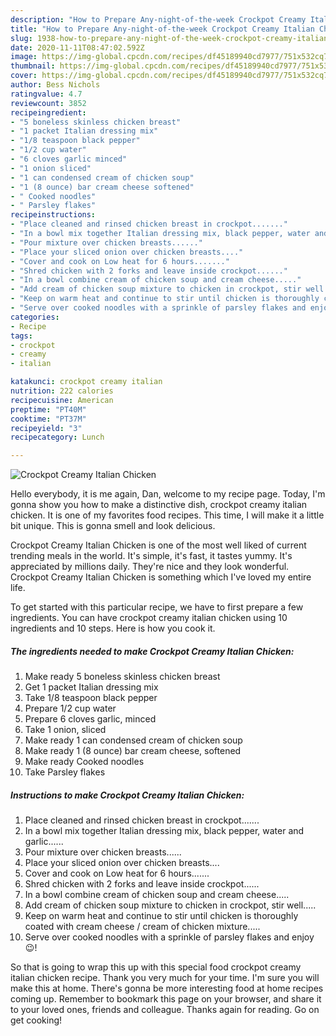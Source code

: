 ```yaml
---
description: "How to Prepare Any-night-of-the-week Crockpot Creamy Italian Chicken"
title: "How to Prepare Any-night-of-the-week Crockpot Creamy Italian Chicken"
slug: 1938-how-to-prepare-any-night-of-the-week-crockpot-creamy-italian-chicken
date: 2020-11-11T08:47:02.592Z
image: https://img-global.cpcdn.com/recipes/df45189940cd7977/751x532cq70/crockpot-creamy-italian-chicken-recipe-main-photo.jpg
thumbnail: https://img-global.cpcdn.com/recipes/df45189940cd7977/751x532cq70/crockpot-creamy-italian-chicken-recipe-main-photo.jpg
cover: https://img-global.cpcdn.com/recipes/df45189940cd7977/751x532cq70/crockpot-creamy-italian-chicken-recipe-main-photo.jpg
author: Bess Nichols
ratingvalue: 4.7
reviewcount: 3852
recipeingredient:
- "5 boneless skinless chicken breast"
- "1 packet Italian dressing mix"
- "1/8 teaspoon black pepper"
- "1/2 cup water"
- "6 cloves garlic minced"
- "1 onion sliced"
- "1 can condensed cream of chicken soup"
- "1 (8 ounce) bar cream cheese softened"
- " Cooked noodles"
- " Parsley flakes"
recipeinstructions:
- "Place cleaned and rinsed chicken breast in crockpot......."
- "In a bowl mix together Italian dressing mix, black pepper, water and garlic......"
- "Pour mixture over chicken breasts......"
- "Place your sliced onion over chicken breasts...."
- "Cover and cook on Low heat for 6 hours......."
- "Shred chicken with 2 forks and leave inside crockpot......"
- "In a bowl combine cream of chicken soup and cream cheese....."
- "Add cream of chicken soup mixture to chicken in crockpot, stir well....."
- "Keep on warm heat and continue to stir until chicken is thoroughly coated with cream cheese / cream of chicken mixture....."
- "Serve over cooked noodles with a sprinkle of parsley flakes and enjoy 😉!"
categories:
- Recipe
tags:
- crockpot
- creamy
- italian

katakunci: crockpot creamy italian 
nutrition: 222 calories
recipecuisine: American
preptime: "PT40M"
cooktime: "PT37M"
recipeyield: "3"
recipecategory: Lunch

---
```



![Crockpot Creamy Italian Chicken](https://img-global.cpcdn.com/recipes/df45189940cd7977/751x532cq70/crockpot-creamy-italian-chicken-recipe-main-photo.jpg)

Hello everybody, it is me again, Dan, welcome to my recipe page. Today, I'm gonna show you how to make a distinctive dish, crockpot creamy italian chicken. It is one of my favorites food recipes. This time, I will make it a little bit unique. This is gonna smell and look delicious.

Crockpot Creamy Italian Chicken is one of the most well liked of current trending meals in the world. It's simple, it's fast, it tastes yummy. It's appreciated by millions daily. They're nice and they look wonderful. Crockpot Creamy Italian Chicken is something which I've loved my entire life.




To get started with this particular recipe, we have to first prepare a few ingredients. You can have crockpot creamy italian chicken using 10 ingredients and 10 steps. Here is how you cook it.

<!--inarticleads1-->

##### The ingredients needed to make Crockpot Creamy Italian Chicken:

1. Make ready 5 boneless skinless chicken breast
1. Get 1 packet Italian dressing mix
1. Take 1/8 teaspoon black pepper
1. Prepare 1/2 cup water
1. Prepare 6 cloves garlic, minced
1. Take 1 onion, sliced
1. Make ready 1 can condensed cream of chicken soup
1. Make ready 1 (8 ounce) bar cream cheese, softened
1. Make ready  Cooked noodles
1. Take  Parsley flakes




<!--inarticleads2-->

##### Instructions to make Crockpot Creamy Italian Chicken:

1. Place cleaned and rinsed chicken breast in crockpot.......
1. In a bowl mix together Italian dressing mix, black pepper, water and garlic......
1. Pour mixture over chicken breasts......
1. Place your sliced onion over chicken breasts....
1. Cover and cook on Low heat for 6 hours.......
1. Shred chicken with 2 forks and leave inside crockpot......
1. In a bowl combine cream of chicken soup and cream cheese.....
1. Add cream of chicken soup mixture to chicken in crockpot, stir well.....
1. Keep on warm heat and continue to stir until chicken is thoroughly coated with cream cheese / cream of chicken mixture.....
1. Serve over cooked noodles with a sprinkle of parsley flakes and enjoy 😉!




So that is going to wrap this up with this special food crockpot creamy italian chicken recipe. Thank you very much for your time. I'm sure you will make this at home. There's gonna be more interesting food at home recipes coming up. Remember to bookmark this page on your browser, and share it to your loved ones, friends and colleague. Thanks again for reading. Go on get cooking!
